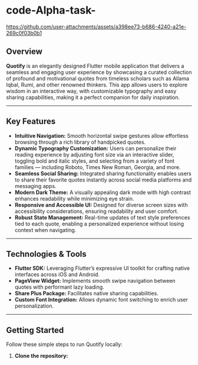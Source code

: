 # code-Alpha-task-

https://github.com/user-attachments/assets/a398ee73-b686-4240-a21e-269c0f03b0b1

## Overview

**Quotify** is an elegantly designed Flutter mobile application that delivers a seamless and engaging user experience by showcasing a curated collection of profound and motivational quotes from timeless scholars such as Allama Iqbal, Rumi, and other renowned thinkers. This app allows users to explore wisdom in an interactive way, with customizable typography and easy sharing capabilities, making it a perfect companion for daily inspiration.

---

## Key Features

- **Intuitive Navigation:** Smooth horizontal swipe gestures allow effortless browsing through a rich library of handpicked quotes.
- **Dynamic Typography Customization:** Users can personalize their reading experience by adjusting font size via an interactive slider, toggling bold and italic styles, and selecting from a variety of font families — including Roboto, Times New Roman, Georgia, and more.
- **Seamless Social Sharing:** Integrated sharing functionality enables users to share their favorite quotes instantly across social media platforms and messaging apps.
- **Modern Dark Theme:** A visually appealing dark mode with high contrast enhances readability while minimizing eye strain.
- **Responsive and Accessible UI:** Designed for diverse screen sizes with accessibility considerations, ensuring readability and user comfort.
- **Robust State Management:** Real-time updates of text style preferences tied to each quote, enabling a personalized experience without losing context when navigating.

---

## Technologies & Tools

- **Flutter SDK:** Leveraging Flutter’s expressive UI toolkit for crafting native interfaces across iOS and Android.
- **PageView Widget:** Implements smooth swipe navigation between quotes with performant lazy loading.
- **Share Plus Package:** Facilitates native sharing capabilities.
- **Custom Font Integration:** Allows dynamic font switching to enrich user personalization.

---

## Getting Started

Follow these simple steps to run Quotify locally:

1. **Clone the repository:**
